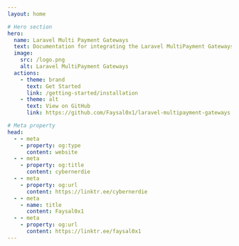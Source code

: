 ```yaml
---
layout: home

# Hero section
hero:
  name: Laravel Multi Payment Gateways
  text: Documentation for integrating the Laravel MultiPayment Gateways Package.
  image:
    src: /logo.png
    alt: Laravel MultiPayment Gateways
  actions:
    - theme: brand
      text: Get Started
      link: /getting-started/installation
    - theme: alt
      text: View on GitHub
      link: https://github.com/Faysal0x1/laravel-multipayment-gateways

# Meta property
head:
  - - meta
    - property: og:type
      content: website
  - - meta
    - property: og:title
      content: cybernerdie
  - - meta
    - property: og:url
      content: https://linktr.ee/cybernerdie
  - - meta
    - name: title
      content: Faysal0x1
  - - meta
    - property: og:url
      content: https://linktr.ee/faysal0x1
---
```

